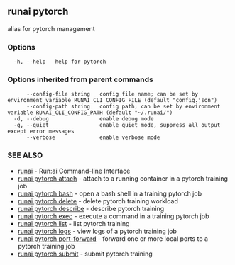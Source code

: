## runai pytorch

alias for pytorch management

### Options

```
  -h, --help   help for pytorch
```

### Options inherited from parent commands

```
      --config-file string   config file name; can be set by environment variable RUNAI_CLI_CONFIG_FILE (default "config.json")
      --config-path string   config path; can be set by environment variable RUNAI_CLI_CONFIG_PATH (default "~/.runai/")
  -d, --debug                enable debug mode
  -q, --quiet                enable quiet mode, suppress all output except error messages
      --verbose              enable verbose mode
```

### SEE ALSO

* [runai](runai.md)	 - Run:ai Command-line Interface
* [runai pytorch attach](runai_pytorch_attach.md)	 - attach to a running container in a pytorch training job
* [runai pytorch bash](runai_pytorch_bash.md)	 - open a bash shell in a training pytorch job
* [runai pytorch delete](runai_pytorch_delete.md)	 - delete pytorch training workload
* [runai pytorch describe](runai_pytorch_describe.md)	 - describe pytorch training
* [runai pytorch exec](runai_pytorch_exec.md)	 - execute a command in a training pytorch job
* [runai pytorch list](runai_pytorch_list.md)	 - list pytorch training
* [runai pytorch logs](runai_pytorch_logs.md)	 - view logs of a pytorch training job
* [runai pytorch port-forward](runai_pytorch_port-forward.md)	 - forward one or more local ports to a pytorch training job
* [runai pytorch submit](runai_pytorch_submit.md)	 - submit pytorch training

